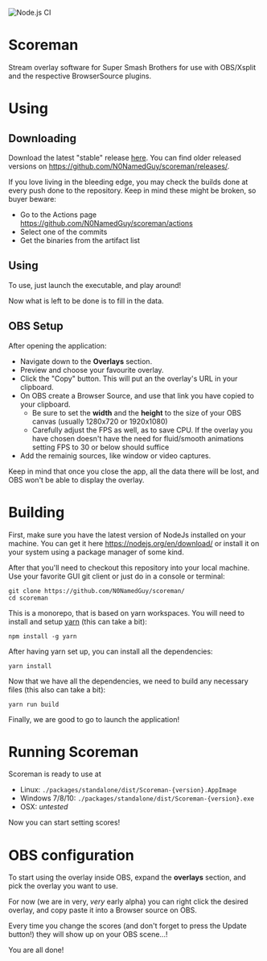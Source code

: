 ![Node.js CI](https://github.com/N0NamedGuy/scoreman/workflows/Node.js%20CI/badge.svg?branch=master)

# Scoreman
Stream overlay software for Super Smash Brothers for use with OBS/Xsplit and the respective BrowserSource plugins.

# Using

## Downloading
Download the latest "stable" release [here](https://github.com/N0NamedGuy/scoreman/releases/latest). You can find older released versions on https://github.com/N0NamedGuy/scoreman/releases/.

If you love living in the bleeding edge, you may check the builds done at every push done to the repository. Keep in mind these might be broken, so buyer beware:

* Go to the Actions page https://github.com/N0NamedGuy/scoreman/actions
* Select one of the commits
* Get the binaries from the artifact list

## Using

To use, just launch the executable, and play around!

Now what is left to be done is to fill in the data.

## OBS Setup

After opening the application:

* Navigate down to the **Overlays** section.
* Preview and choose your favourite overlay.
* Click the "Copy" button. This will put an the overlay's URL in your clipboard.
* On OBS create a Browser Source, and use that link you have copied to your clipboard.
  - Be sure to set the **width** and the **height** to the size of your OBS canvas (usually 1280x720 or 1920x1080)
  - Carefully adjust the FPS as well, as to save CPU. If the overlay you have chosen doesn't have the need for fluid/smooth animations setting FPS to 30 or below should suffice
* Add the remainig sources, like window or video captures.

Keep in mind that once you close the app, all the data there will be lost, and OBS won't be able to display the overlay.

# Building

First, make sure you have the latest version of NodeJs installed on your machine. You can get it here https://nodejs.org/en/download/ or install it on your system using a package manager of some kind.

After that you'll need to checkout this repository into your local machine. Use your favorite GUI git client or just do in a console or terminal:

```
git clone https://github.com/N0NamedGuy/scoreman/
cd scoreman
```

This is a monorepo, that is based on yarn workspaces. You will need to install and setup [yarn](https://yarnpkg.com) (this can take a bit):
```
npm install -g yarn
```

After having yarn set up, you can install all the dependencies:
```
yarn install
```

Now that we have all the dependencies, we need to build any necessary files (this also can take a bit):
```
yarn run build
```

Finally, we are good to go to launch the application!

# Running Scoreman
Scoreman is ready to use at

* Linux: `./packages/standalone/dist/Scoreman-{version}.AppImage`
* Windows 7/8/10: `./packages/standalone/dist/Scoreman-{version}.exe`
* OSX: *untested*

Now you can start setting scores!

# OBS configuration
To start using the overlay inside OBS, expand the **overlays** section,
and pick the overlay you want to use.

For now (we are in very, *very* early alpha) you can right click the desired overlay, and copy paste it into a Browser source on OBS.

Every time you change the scores (and don't forget to press the Update button!) they will show up on your OBS scene...!

You are all done!

